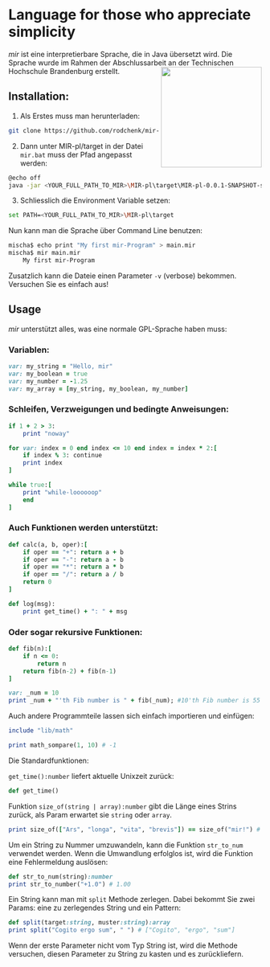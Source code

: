 # Language for those who appreciate simplicity

*mir* ist eine interpretierbare Sprache, die in Java übersetzt wird. Die Sprache wurde im Rahmen der Abschlussarbeit an der Technischen Hochschule Brandenburg erstellt.
<img src="https://res.cloudinary.com/teepublic/image/private/s--HmlUQEaD--/t_Preview/b_rgb:ffffff,c_limit,f_auto,h_313,q_90,w_313/v1534768923/production/designs/3045119_0" align="right" width="200">

## Installation:

1. Als Erstes muss man herunterladen:

```sh
git clone https://github.com/rodchenk/mir-language.git
```

2. Dann unter MIR-pl/target in der Datei `mir.bat` muss der Pfad angepasst werden:

```sh
@echo off
java -jar <YOUR_FULL_PATH_TO_MIR>\MIR-pl\target\MIR-pl-0.0.1-SNAPSHOT-shaded.jar %*
```

3. Schliesslich die Environment Variable setzen:

```sh
set PATH=<YOUR_FULL_PATH_TO_MIR>\MIR-pl\target
```

Nun kann man die Sprache über Command Line benutzen:

```sh
mischa$ echo print "My first mir-Program" > main.mir
mischa$ mir main.mir
	My first mir-Program
```

Zusatzlich kann die Dateie einen Parameter `-v` (verbose) bekommen. Versuchen Sie es einfach aus!

## Usage

*mir* unterstützt alles, was eine normale GPL-Sprache haben muss:
### Variablen:

```ruby
var: my_string = "Hello, mir"
var: my_boolean = true
var: my_number = -1.25
var: my_array = [my_string, my_boolean, my_number]
```

### Schleifen, Verzweigungen und bedingte Anweisungen:

```ruby
if 1 + 2 > 3:
	print "noway"

for var: index = 0 end index <= 10 end index = index * 2:[
	if index % 3: continue
	print index
]

while true:[
	print "while-loooooop"
	end
]
```

### Auch Funktionen werden unterstützt:

```ruby
def calc(a, b, oper):[
	if oper == "+": return a + b
	if oper == "-": return a - b
	if oper == "*": return a * b
	if oper == "/": return a / b
	return 0
]

def log(msg):
	print get_time() + ": " + msg
```

### Oder sogar rekursive Funktionen:

```ruby
def fib(n):[
	if n <= 0: 
		return n
	return fib(n-2) + fib(n-1)
]

var: _num = 10
print _num + "'th Fib number is " + fib(_num); #10'th Fib number is 55
```

Auch andere Programmteile lassen sich einfach importieren und einfügen:

```ruby
include "lib/math"

print math_sompare(1, 10) # -1
```

Die Standardfunktionen:

`get_time():number` liefert aktuelle Unixzeit zurück:
```ruby
def get_time()
```

Funktion `size_of(string | array):number` gibt die Länge eines Strins zurück, als Param erwartet sie `string` oder `array`.

```ruby
print size_of(["Ars", "longa", "vita", "brevis"]) == size_of("mir!") # true
```

Um ein String zu Nummer umzuwandeln, kann die Funktion `str_to_num` verwendet werden. Wenn die Umwandlung erfolglos ist, wird die Funktion eine Fehlermeldung auslösen:

```ruby
def str_to_num(string):number
print str_to_number("+1.0") # 1.00
```

Ein String kann man mit `split` Methode zerlegen. Dabei bekommt Sie zwei Params: eine zu zerlegendes String und ein Pattern: 

```ruby
def split(target:string, muster:string):array
print split("Cogito ergo sum", " ") # ["Cogito", "ergo", "sum"]
```
Wenn der erste Parameter nicht vom Typ String ist, wird die Methode versuchen, diesen Parameter zu String zu kasten und es zurückliefern.
